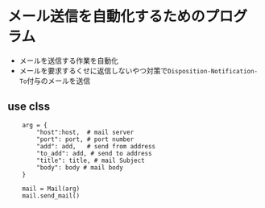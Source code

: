 # メール送信を自動化するためのプログラム

- メールを送信する作業を自動化
- メールを要求するくせに返信しないやつ対策で`Disposition-Notification-To`付与のメールを送信

## use clss
```
    arg = {
        "host":host,  # mail server
        "port": port, # port number
        "add": add,   # send from address
        "to_add": add, # send to address
        "title": title, # mail Subject
        "body": body # mail body
    }

    mail = Mail(arg)
    mail.send_mail()

```

